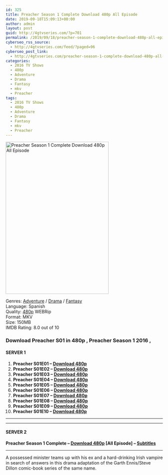 ```yaml
---
id: 325
title: Preacher Season 1 Complete Download 480p All Episode
date: 2019-09-18T15:09:13+00:00
author: admin
layout: post
guid: http://4gtvseries.com/?p=701
permalink: /2019/09/18/preacher-season-1-complete-download-480p-all-episode-2/
cyberseo_rss_source:
  - http://4gtvseries.com/feed/?paged=96
cyberseo_post_link:
  - http://4gtvseries.com/preacher-season-1-complete-download-480p-all-episode/
categories:
  - 2016 TV Shows
  - 480p
  - Adventure
  - Drama
  - Fantasy
  - mkv
  - Preacher
tags:
  - 2016 TV Shows
  - 480p
  - Adventure
  - Drama
  - Fantasy
  - mkv
  - Preacher
---
```

<img loading="lazy" class="aligncenter" src="https://3.bp.blogspot.com/-5VwNdwmpDm0/XYJHijQYwkI/AAAAAAAABuA/uKA4R2as5mMZ9_bvVRqK60T9p5BqS6L-wCK4BGAYYCw/s1600/Preacher%2BSeason%2B1.jpg" alt="Preacher Season 1 Complete Download 480p All Episode" width="330" height="488" />

Genres: <a href="http://4gtvseries.com/tag/adventure/" data-wpel-link="internal">Adventure</a> / <a href="http://4gtvseries.com/tag/drama/" data-wpel-link="internal">Drama</a> / <a href="http://4gtvseries.com/tag/fantasy/" data-wpel-link="internal">Fantasy</a>  
Language: Spanish  
Quality:&nbsp;<a href="http://4gtvseries.com/tag/480p/" data-wpel-link="internal">480p</a>&nbsp;WEBRip  
Format: MKV  
Size: 150MB  
IMDB Rating: 8.0 out of 10

### **Download Preacher S01 in 480p , Preacher Season 1 2016 ,&nbsp;**

#### <span><strong>SERVER 1</strong></span>

  1. **Preacher S01E01 – <a href="http://slink.dl480p.xyz/8nJc" data-wpel-link="external" target="_blank" rel="nofollow external noopener noreferrer" class="wpel-icon-left"><i class="wpel-icon fa fa-download" aria-hidden="true"></i>Download 480p</a>**
  2. **Preacher S01E02 – <a href="http://slink.dl480p.xyz/jw58rm" data-wpel-link="external" target="_blank" rel="nofollow external noopener noreferrer" class="wpel-icon-left"><i class="wpel-icon fa fa-download" aria-hidden="true"></i>Download 480p</a>**
  3. **Preacher S01E03 – <a href="http://slink.dl480p.xyz/C7uxU" data-wpel-link="external" target="_blank" rel="nofollow external noopener noreferrer" class="wpel-icon-left"><i class="wpel-icon fa fa-download" aria-hidden="true"></i>Download 480p</a>**
  4. **Preacher S01E04 – <a href="http://slink.dl480p.xyz/pjAT" data-wpel-link="external" target="_blank" rel="nofollow external noopener noreferrer" class="wpel-icon-left"><i class="wpel-icon fa fa-download" aria-hidden="true"></i>Download 480p</a>**
  5. **Preacher S01E05 – <a href="http://slink.dl480p.xyz/RuycJ8Fy" data-wpel-link="external" target="_blank" rel="nofollow external noopener noreferrer" class="wpel-icon-left"><i class="wpel-icon fa fa-download" aria-hidden="true"></i>Download 480p</a>**
  6. **Preacher S01E06 – <a href="http://slink.dl480p.xyz/mqguRWo" data-wpel-link="external" target="_blank" rel="nofollow external noopener noreferrer" class="wpel-icon-left"><i class="wpel-icon fa fa-download" aria-hidden="true"></i>Download 480p</a>**
  7. **Preacher S01E07 – <a href="http://slink.dl480p.xyz/sbdDRhpx" data-wpel-link="external" target="_blank" rel="nofollow external noopener noreferrer" class="wpel-icon-left"><i class="wpel-icon fa fa-download" aria-hidden="true"></i>Download 480p</a>**
  8. **Preacher S01E08 – <a href="http://slink.dl480p.xyz/5A2J" data-wpel-link="external" target="_blank" rel="nofollow external noopener noreferrer" class="wpel-icon-left"><i class="wpel-icon fa fa-download" aria-hidden="true"></i>Download 480p</a>**
  9. **Preacher S01E09 – <a href="http://slink.dl480p.xyz/5RElcSD" data-wpel-link="external" target="_blank" rel="nofollow external noopener noreferrer" class="wpel-icon-left"><i class="wpel-icon fa fa-download" aria-hidden="true"></i>Download 480p</a>**
 10. **Preacher S01E10 – <a href="http://slink.dl480p.xyz/6GAOzZ" data-wpel-link="external" target="_blank" rel="nofollow external noopener noreferrer" class="wpel-icon-left"><i class="wpel-icon fa fa-download" aria-hidden="true"></i>Download 480p</a>**

* * *

* * *

#### <span><strong>SERVER 2</strong></span>

**Preacher Season 1 Complete – <a href="http://dl480p.xyz/482/" data-wpel-link="external" target="_blank" rel="nofollow external noopener noreferrer" class="wpel-icon-left"><i class="wpel-icon fa fa-download" aria-hidden="true"></i>Download 480p</a> [All Episode] – <a href="https://subscene.com/subtitles/preacher" data-wpel-link="external" target="_blank" rel="nofollow external noopener noreferrer" class="wpel-icon-left"><i class="wpel-icon fa fa-download" aria-hidden="true"></i>Subtitles</a>**

* * *

A possessed minister teams up with his ex and a hard-drinking Irish vampire in search of answers in this drama adaptation of the Garth Ennis/Steve Dillon comic-book series of the same name.

<div align="center">
</div>